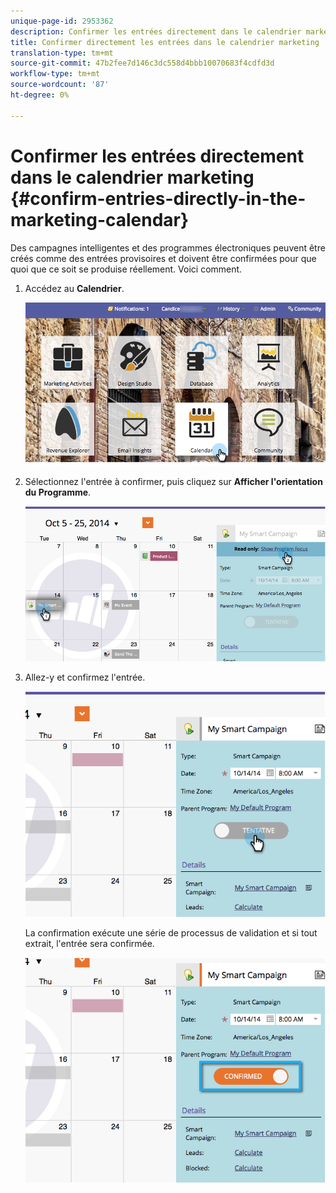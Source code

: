 ```yaml
---
unique-page-id: 2953362
description: Confirmer les entrées directement dans le calendrier marketing - Documents marketing - Documentation du produit
title: Confirmer directement les entrées dans le calendrier marketing
translation-type: tm+mt
source-git-commit: 47b2fee7d146c3dc558d4bbb10070683f4cdfd3d
workflow-type: tm+mt
source-wordcount: '87'
ht-degree: 0%

---
```



# Confirmer les entrées directement dans le calendrier marketing {#confirm-entries-directly-in-the-marketing-calendar}

Des campagnes intelligentes et des programmes électroniques peuvent être créés comme des entrées provisoires et doivent être confirmées pour que quoi que ce soit se produise réellement. Voici comment.

1. Accédez au **Calendrier**.

   ![](assets/2017-05-10-15-30-47-5.png)

1. Sélectionnez l&#39;entrée à confirmer, puis cliquez sur **Afficher l&#39;orientation du Programme**.

   ![](assets/image2014-10-20-13-3a22-3a15.png)

1. Allez-y et confirmez l&#39;entrée.

   ![](assets/image2014-10-20-13-3a22-3a26.png)

   La confirmation exécute une série de processus de validation et si tout extrait, l&#39;entrée sera confirmée.

   ![](assets/image2014-10-20-13-3a22-3a36.png)

